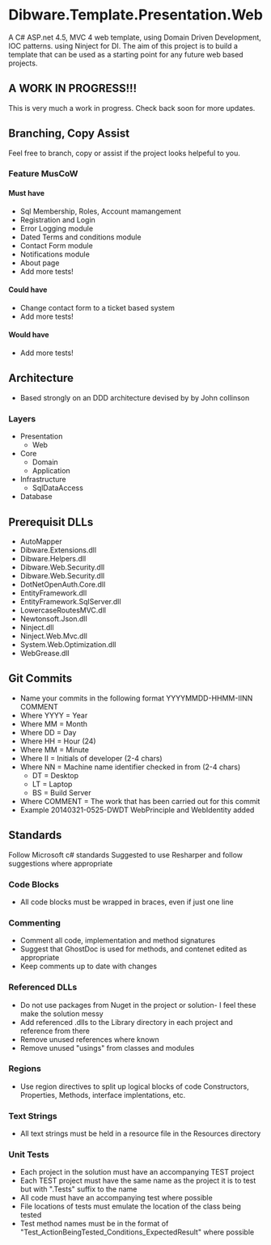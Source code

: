Dibware.Template.Presentation.Web
=================================

A C# ASP.net 4.5, MVC 4 web template, using Domain Driven Development, IOC patterns. using Ninject for DI.
The aim of this project is to build a template that can be used as a starting point for any future web based projects. 

## A WORK IN PROGRESS!!!
This is very much a work in progress. Check back soon for more updates. 

## Branching, Copy Assist 
Feel free to branch, copy or assist if the project looks helpeful to you.

### Feature MusCoW
#### Must have
* Sql Membership, Roles, Account mamangement
* Registration and Login
* Error Logging module
* Dated Terms and conditions module
* Contact Form module
* Notifications module
* About page
* Add more tests!

#### Could have
* Change contact form to a ticket based system
* Add more tests!

#### Would have
* Add more tests!

## Architecture
* Based strongly on an DDD architecture devised by by John collinson
### Layers
* Presentation 
    * Web
* Core
    * Domain
    * Application
* Infrastructure
    * SqlDataAccess
* Database

## Prerequisit DLLs
* AutoMapper
* Dibware.Extensions.dll
* Dibware.Helpers.dll
* Dibware.Web.Security.dll
* Dibware.Web.Security.dll
* DotNetOpenAuth.Core.dll
* EntityFramework.dll
* EntityFramework.SqlServer.dll
* LowercaseRoutesMVC.dll
* Newtonsoft.Json.dll
* Ninject.dll
* Ninject.Web.Mvc.dll
* System.Web.Optimization.dll
* WebGrease.dll

## Git Commits
* Name your commits in the following format YYYYMMDD-HHMM-IINN COMMENT
* Where YYYY    = Year
* Where MM      = Month
* Where DD      = Day
* Where HH      = Hour (24)
* Where MM      = Minute
* Where II      = Initials of developer (2-4 chars)
* Where NN      = Machine name identifier checked in from (2-4 chars)
    * DT = Desktop
    * LT = Laptop 
    * BS = Build Server
* Where COMMENT = The work that has been carried out for this commit
* Example 20140321-0525-DWDT WebPrinciple and WebIdentity added

## Standards
Follow Microsoft c# standards
Suggested to use Resharper and follow suggestions where appropriate

### Code Blocks
* All code blocks must be wrapped in braces, even if just one line

### Commenting
* Comment all code, implementation and method signatures 
* Suggest that GhostDoc is used for methods, and contenet edited as appropriate
* Keep comments up to date with changes

### Referenced DLLs
* Do not use packages from Nuget in the project or solution- I feel these make the solution messy
* Add referenced .dlls to the Library directory in each project and reference from there
* Remove unused references where known
* Remove unused "usings" from classes and modules

### Regions
* Use region directives to split up logical blocks of code Constructors, Properties, Methods, interface implentations, etc.

### Text Strings
* All text strings must be held in a resource file in the Resources directory

### Unit Tests
* Each project in the solution must have an accompanying TEST project
* Each TEST project must have the same name as the project it is to test but with ".Tests" suffix to the name
* All code must have an accompanying test where possible
* File locations of tests must emulate the location of the class being tested
* Test method names must be in the format of "Test_ActionBeingTested_Conditions_ExpectedResult" where possible

